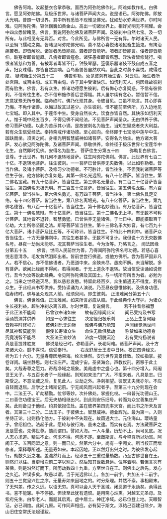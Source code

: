 <!-- { "loadSidebar": true } -->
　　佛告阿难。汝起整衣合掌恭敬。面西为阿弥陀佛作礼。阿难如教作礼。白佛言。愿见阿弥陀佛。及极乐世界。与诸菩萨声闻大众。说是语已。阿弥陀佛。即放大光明。普照一切世界。其中所有悉皆不现惟见佛光。犹如劫水弥满世界。尔时阿难。见阿弥陀佛。容体巍巍如黄金山。高出一切诸世界上。相好光明无不照耀。会中四众悉皆睹见。佛言。我说阿弥陀佛及诸菩萨声闻。及彼刹中自然七宝。及一切所有。与此相见有无异否。对言。今此所见。与佛所言一无有异。尔时诸天人民。以至蜎飞蠕动之类。皆睹见阿弥陀佛光明。莫不慈心喜悦诸地狱畜生饿鬼。有拷治痛苦者。即皆解脱。诸盲者悉皆能视。聋者即皆能听。喑者即皆能言。偻者即皆能伸。跛蹇者即皆能趋。凡病者即皆痊愈。诸狂愚者即皆黠慧。淫泆者皆修梵行。嗔恨者皆慈和为善。有被毒者毒皆不行。钟鼓琴瑟。箜篌乐器诸伎不鼓自成五音之声。妇女珠璎。亦皆自然震响。百鸟畜兽皆自然欢鸣。当此之时莫不喜悦。咸得过度。
疑城胎生分第五十三
　　佛告弥勒。汝见彼刹有胎生否。对云见。胎生者所处宫殿。或百由旬。或五百由旬。各于其中受诸快乐。如忉利天人。何因缘故彼刹而有胎生。佛言。若有众生。修诸功德愿生彼刹。后有悔心亦复疑惑。不信有彼佛刹。不信有往生者。亦不信布施作善后世得福。其人虽尔续有念心。暂信暂不信。志意犹豫无所专据。临命终时。佛乃化现其身。令彼目见。口虽不能言。其心即喜乃悔。不免作诸善。以悔过故其过差少。亦生彼刹。惟不能前至佛所。方入边地见七宝城。即入其中。于莲华中生。受身自然长大。饮食亦皆自然。其快乐如忉利天人。惟于城中经五百岁。不得见佛不闻经法。不见菩萨声闻圣众。无由供养于佛。修习菩萨功德。以此为苦示其小谪。是故彼刹名为胎生。当知生疑惑者失大利益。若有众生信受经法。奉持斋戒作诸功德。至心回向。命终即于七宝池中莲华中生。跏趺而坐。须臾之间。身相光明智慧威神如诸菩萨。安得名为胎生。他方诸大菩萨。发心欲见阿弥陀佛。及诸菩萨声闻。恭敬供养。命终径于极乐世界七宝莲华中化生。自然即时见佛。安得名为胎生。
菩萨往生分第五十四
　　弥勒复白佛言。世尊。于此世界。有几何不退转地菩萨。往生阿弥陀佛刹。佛言。此世界有七百二十亿。不退转地菩萨。往生彼刹。一一菩萨已曾供养无央数佛。以此如弥勒者。皆当作佛。及诸小菩萨。及修习少功德者。不可胜计。皆当往生。不但我刹诸菩萨等往生于彼。他方佛刹亦复如是。其第一佛名光远照。有八十亿菩萨。皆当往生。第二佛名宝藏。有九十亿菩萨。皆当往生。第三佛名无量音。有二百二十亿菩萨皆当往生。第四佛名无极光明。有二百五十亿菩萨。皆当往生。第五佛名龙胜。有六百亿菩萨。皆当往生。第六佛名勇光。有万四千菩萨。皆当往生。第七佛名具足交络。有十四亿菩萨。皆当往生。第八佛名离垢光。有八十亿菩萨。皆当往生。第九佛名德首。有八百一十亿菩萨。皆当往生。第十佛名妙德山。有万亿菩萨。皆当往生。第十一佛名慧辩。有十亿菩萨。皆当往生。第十二佛名无上华。有无数不可称计菩萨。其地皆不退转。智慧勇猛。已曾供养无量诸佛。于七日中。即能摄取百千亿劫。大士所修坚固之法。斯等菩萨皆当往生。第十三佛名乐大妙音。有七百九十亿大菩萨。诸小菩萨及比丘等。不可称计。皆当往生。不特此十四刹中。诸菩萨众皆当往生。十方无量佛刹中。其往生者甚多。无数不可复计。我但说十方无央数佛名号。昼夜一劫尚未能尽。况其菩萨当往生者。今为汝等。乃略言之。
闻法因缘分第五十五
　　佛言。世间人民前世为善。乃得闻阿弥陀佛名号功德。若慈心喜悦志意清净。毛发耸然泪即出者。皆前世尝行佛道。或他方佛所。尝为菩萨固非凡人。若不信心。亦不信佛语者。乃恶道中来。余殃未尽。愚痴不解。未当解脱。多有菩萨。欲闻此经而不得闻。若得闻者。于无上道永不退转。故当信受读诵如说修行。吾今为汝等说此经典。令见阿弥陀佛及其国土。与一切所有所当为者。必勉为之。当来之世经道灭尽。我以慈悲哀愍。特留此经百岁。众生值遇无不得度。若有众生。于此经典书写供养。受持读诵为人演说。乃至昼夜思惟佛刹。及佛身功德。临寿终时。佛与圣众现其人前。经须臾间。即生彼刹。
正法难闻分第五十六
　　佛言。佛世难值。正法难闻。如来所言必应从顺。于此经典作大守护。为诸众生长夜利益。超生净刹永离五趣。尔时世尊。复说偈言。
　　若不往昔修福慧　　于此正法不能闻
　　已曾钦奉诸如来　　故有因缘闻此义
　　闻已受持及书写　　读诵赞演并供养
　　如是一心求往生　　决定径归极乐刹
　　上品上生复何疑　　皆赖平时修积力
　　彼佛刹乐无边际　　惟佛与佛乃能知
　　声闻缘觉满世间　　尽其神智莫能测
　　假使长寿诸众生　　命住无数俱胝劫
　　称赞如来功德身　　究竟浅智不能尽
　　大圣法王宣妙法　　济度一切脱沉沦
　　若有受持扬说者　　真是菩提殊胜友
　　佛说是经已时。弥勒菩萨。长老阿难。诸菩萨声闻。及十方来诸大众。靡不喜悦。信受奉行。
　　右龙舒居士王虚中日休。校正四译经文。析为五十六分。无量寿尊因地果海。纶次焕然。安乐世界真景佳致。皎如指掌。披卷详阅。端坐静思。则七宝庄严。混成宇宙。圣贤海会。声教仪刑。密移于此土矣。大哉寿尊之愿力。奇哉净域之境象。美哉虚中之盛心也。第十四分增入。阿阇世王太子。与五百长者子一段缘起。则知如来法门广大。不拒来者。凡具是志。归斯受之。不意法藏之后。复见此人。尘劫之外。净刹相望。彼既丈夫我亦尔。不应自轻而退屈。后学之士睹斯记莂。宁无闻风而兴起者乎。至第三十九分则现在会中。二法王子。旷劫精勤。位邻等妙。次补佛处。掌握化权。一曰普光功德山王。二曰善住功德宝王。后无央劫相继出兴。到此则安乐旧号。转而为众宝善集庄严矣。此则备见于他经。约其依报住处。盖在彼界第四兜率天宫。而此书之所未及言者。其第三十二分。二法王子。于彼佛土。智慧威神。德业辉光。最为第一。入则坐侍正论。出则扬化他方。于彼刹中不失现在。故圆通大士。元住海山。璎珞童子。曾绍祖位。法起于此。愿轮与彼行海。虽未之逮。而实有志焉。方法藏菩萨之发是愿也。先佛世尊。勉而谓曰。譬如大海。一人斗量。历劫不止。尚可见底。况人志心求道。精进不止。何求不得。何愿不遂。至哉斯言。与今释尊所以劝驾。阿阇王子。五百同盟之意。则一而已矣。然第六分中。尚有一字阙文。所当校正而增修者。案释尊所述。无量寿如来。本起因地。正以然灯出兴之时。为彼佛发心起行。劫数久近之准。盖溯然灯而上。经涉五十三重过量劫数。乃至古佛世自在王。则然灯以往。当更增次前二字以别之。然后知其世数悬远。位序着明。若但言次有某佛。则是沿然灯而下。所历劫数四十九重。方至世自在王。则佛出之后先。发心之久近。舛误多矣。故愚以谓。当于光远佛以上。各加一前字。共加五十二前字。则五十三觉皇兴世之序。无量寿如来因地之的。时分条理。井然不紊。事相颠末。了无舛差。传之久远。以诏无穷。真可以会人天于圣域。闭恶道于永劫矣。余得此书。喜不能寐。手不停披。但读至此犹有遗恨。是用斋心炷熏。对越玄元圣母。及紫府先生。白华老人。而题其后焉。虚中居士。神迁净域。必已位登上地。天眼智证。必已洞烛。此间九原。可作同声相应。必有契于斯文。淳祐己酉建日除夕。海山旧住空常氏法起谨跋。


